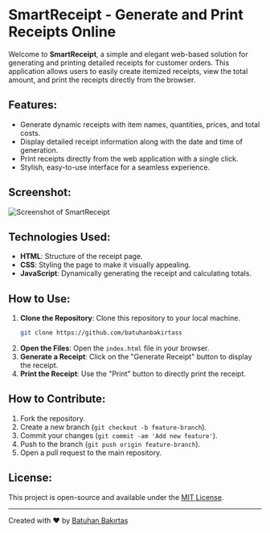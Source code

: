 # SmartReceipt - Generate and Print Receipts Online

Welcome to **SmartReceipt**, a simple and elegant web-based solution for generating and printing detailed receipts for customer orders. This application allows users to easily create itemized receipts, view the total amount, and print the receipts directly from the browser.

## Features:
- Generate dynamic receipts with item names, quantities, prices, and total costs.
- Display detailed receipt information along with the date and time of generation.
- Print receipts directly from the web application with a single click.
- Stylish, easy-to-use interface for a seamless experience.

## Screenshot:
![Screenshot of SmartReceipt](ss.png)

## Technologies Used:
- **HTML**: Structure of the receipt page.
- **CSS**: Styling the page to make it visually appealing.
- **JavaScript**: Dynamically generating the receipt and calculating totals.

## How to Use:
1. **Clone the Repository**: Clone this repository to your local machine.
   ```bash
   git clone https://github.com/batuhanbakirtass
   ```
2. **Open the Files**: Open the `index.html` file in your browser.
3. **Generate a Receipt**: Click on the "Generate Receipt" button to display the receipt.
4. **Print the Receipt**: Use the "Print" button to directly print the receipt.

## How to Contribute:
1. Fork the repository.
2. Create a new branch (`git checkout -b feature-branch`).
3. Commit your changes (`git commit -am 'Add new feature'`).
4. Push to the branch (`git push origin feature-branch`).
5. Open a pull request to the main repository.

## License:
This project is open-source and available under the [MIT License](LICENSE).

---

Created with ❤️ by [Batuhan Bakırtaş](https://github.com/batuhanbakirtass)
```
